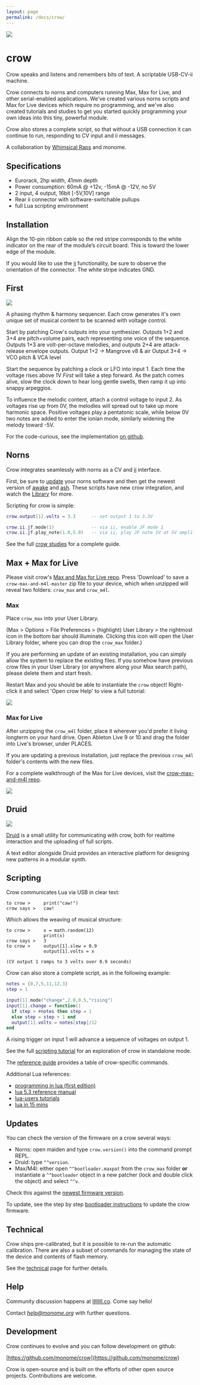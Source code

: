 ```yaml
---
layout: page
permalink: /docs/crow/
---
```


![](images/crow.jpg)

# crow

Crow speaks and listens and remembers bits of text. A scriptable USB-CV-ii machine.

Crow connects to norns and computers running Max, Max for Live, and other serial-enabled applications. We've created various norns scripts and Max for Live devices which require no programming, and we've also created tutorials and studies to get you started quickly programming your own ideas into this tiny, powerful module.

Crow also stores a complete script, so that without a USB connection it can continue to run, responding to CV input and ii messages.

A collaboration by [Whimsical Raps](https://www.whimsicalraps.com) and monome.


## Specifications

- Eurorack, 2hp width, 41mm depth
- Power consumption: 60mA @ +12v, -15mA @ -12V, no 5V
- 2 input, 4 output, 16bit [-5V,10V] range
- Rear ii connector with software-switchable pullups
- full Lua scripting environment


## Installation

Align the 10-pin ribbon cable so the red stripe corresponds to the white indicator on the rear of the module’s circuit board. This is toward the lower edge of the module.

If you would like to use the [ii](/docs/modular/ii) functionality, be sure to observe the orientation of the connector. The white stripe indicates GND.


## First

![](images/crow-first.png)

A phasing rhythm & harmony sequencer. Each crow generates it's own unique set of musical content to be scanned with voltage control.

Start by patching Crow's outputs into your synthesizer. Outputs 1+2 and 3+4 are pitch+volume pairs, each representing one voice of the sequence. Outputs 1+3 are volt-per-octave melodies, and outputs 2+4 are attack-release envelope outputs.
    Output 1+2 -> Mangrove v8 & air
    Output 3+4 -> VCO pitch & VCA level

Start the sequence by patching a clock or LFO into input 1. Each time the voltage rises above 1V *First* will take a step forward. As the patch comes alive, slow the clock down to hear long gentle swells, then ramp it up into snappy arpeggios.

To influence the melodic content, attach a control voltage to input 2. As voltages rise up from 0V, the melodies will spread out to take up more harmonic space. Positive voltages play a pentatonic scale, while below 0V two notes are added to enter the ionian mode, similarly widening the melody toward -5V.

For the code-curious, see the implementation [on github](https://github.com/monome/crow/blob/master/lua/default.lua).

## Norns

Crow integrates seamlessly with norns as a CV and [ii](/docs/modular/ii) interface.

First, be sure to [update](https://monome.org/docs/norns/#update) your norns software and then get the newest version of [awake](https://llllllll.co/t/awake/21022) and [ash](https://llllllll.co/t/ash-a-small-collection/21349). These scripts have new crow integration, and watch the [Library](https://llllllll.co/c/library) for more.

Scripting for crow is simple:

```lua
crow.output[1].volts = 3.3      -- set output 1 to 3.3V

crow.ii.jf.mode(1)              -- via ii, enable JF mode 1
crow.ii.jf.play_note(1.0,5.0)   -- via ii, play JF note 1V at 5V amplitude
```

See the full [crow studies](norns) for a complete guide.


## Max + Max for Live

Please visit crow's [Max and Max for Live repo](https://github.com/monome/crow-max). Press 'Download' to save a `crow-max-and-m4l-master` zip file to your device, which when unzipped will reveal two folders: `crow_max` and `crow_m4l`.

### Max

Place `crow_max` into your User Library.

(Max > Options > File Preferences > (highlight) User Library > the rightmost icon in the bottom bar should illuminate. Clicking this icon will open the User Library folder, where you can drop the `crow_max` folder.)

If you are performing an update of an existing installation, you can simply allow the system to replace the existing files. If you somehow have previous crow files in your User Library (or anywhere along your Max search path), please delete them and start fresh.

Restart Max and you should be able to instantiate the `crow` object! Right-click it and select 'Open crow Help' to view a full tutorial:

![](images/crow-max.png)


### Max for Live

After unzipping the `crow_m4l` folder, place it wherever you'd prefer it living longterm on your hard drive. Open Ableton Live 9 or 10 and drag the folder into Live's browser, under PLACES.

If you are updating a previous installation, just replace the previous `crow_m4l` folder's contents with the new files.

For a complete walkthrough of the Max for Live devices, visit the [crow-max-and-m4l repo](https://github.com/monome/crow-max).

![](images/m4l_row.png)


## Druid

![](images/druid-vim.png)

[Druid](https://github.com/monome/druid) is a small utility for communicating with crow, both for realtime interaction and the uploading of full scripts.

A text editor alongside Druid provides an interactive platform for designing new patterns in a modular synth.


## Scripting

Crow communicates Lua via USB in clear text:

```console
to crow >     print("caw!")
crow says >   caw!
```

Which allows the weaving of musical structure:

```console
to crow >     x = math.random(12)
              print(x)
crow says >   3
to crow >     output[1].slew = 0.9
              output[1].volts = x

(CV output 1 ramps to 3 volts over 0.9 seconds)
```

Crow can also store a complete script, as in the following example:

```lua
notes = {0,7,5,11,12,3}
step = 1

input[1].mode("change",2.0,0.5,"rising")
input[1].change = function()
  if step > #notes then step = 1
  else step = step + 1 end
  output[1].volts = notes[step]/12
end
```

A rising trigger on input 1 will advance a sequence of voltages on output 1.

See the full [scripting tutorial](scripting) for an exploration of crow in standalone mode.

The [reference guide](reference) provides a table of crow-specific commands.

Additional Lua references:

- [programming in lua (first edition)](https://www.lua.org/pil/contents.html)
- [lua 5.3 reference manual](https://www.lua.org/manual/5.3/)
- [lua-users tutorials](http://lua-users.org/wiki/TutorialDirectory)
- [lua in 15 mins](http://tylerneylon.com/a/learn-lua/)



## Updates

You can check the version of the firmware on a crow several ways:

- Norns: open maiden and type `crow.version()` into the command prompt REPL.
- Druid: type `^^version`.
- Max/M4l: either open `^^bootloader.maxpat` from the `crow_max` folder **or** instantiate a `^^bootloader` object in a new patcher (lock and double click the object) and select `^^v`.

Check this against the [newest firmware version](https://github.com/monome/crow/releases).

To update, see the step by step [bootloader instructions](update) to update the crow firmware.


## Technical

Crow ships pre-calibrated, but it is possible to re-run the automatic calibration. There are also a subset of commands for managing the state of the device and contents of flash memory.

See the [technical](technical) page for further details.


## Help

Community discussion happens at [llllllll.co](https://llllllll.co). Come say hello!

Contact *help@monome.org* with further questions.


## Development

Crow continues to evolve and you can follow development on github:

[https://github.com/monome/crow](https://github.com/monome/crow)

Crow is open-source and is built on the efforts of other open source projects. Contributions are welcome.
